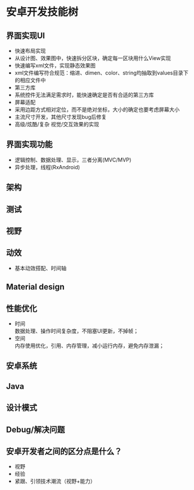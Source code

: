 # 安卓开发技能树

## 界面实现UI
+  快速布局实现
  +  从设计图、效果图中，快速拆分区块，确定每一区块用什么View实现
  +  快速编写xml文件，实现静态效果图
  +  xml文件编写符合规范：缩进、dimen、color、string均抽取到values目录下的相应文件中
+  第三方库
  +  系统控件无法满足需求时，能快速确定是否有合适的第三方库
+  屏幕适配
  +  采用边距方式相对定位，而不是绝对坐标，大小的确定也要考虑屏幕大小
  +  主流尺寸开发，其他尺寸发现bug后修复
+  高级/炫酷/复杂 视觉/交互效果的实现

## 界面实现功能
+  逻辑控制、数据处理、显示，三者分离(MVC/MVP)
+  异步处理，线程(RxAndroid)

## 架构

## 测试

## 视野

## 动效
+  基本动效搭配、时间轴

## Material design

## 性能优化
+  时间  
	数据处理、操作时间复杂度，不阻塞UI更新，不掉帧；
+  空间  
	内存使用优化，引用、内存管理，减小运行内存，避免内存泄漏；

## 安卓系统

## Java

## 设计模式

## Debug/解决问题

## 安卓开发者之间的区分点是什么？
+  视野
+  经验
+  紧跟、引领技术潮流（视野+能力）